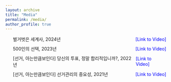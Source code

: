 ```yaml
---
layout: archive
title: "Media"
permalink: /media/
author_profile: true
---
```


<html lang="en">
<head>
    <meta charset="UTF-8">
    <meta name="viewport" content="width=device-width, initial-scale=1.0">
    <title>Redirect to YouTube Video</title>
    <style>
        .title-line {
            display: flex;
            align-items: center;
            justify-content: space-between;
            margin-bottom: 10px;
        }
        .title-line li {
            list-style: none;
            font-size: 24px; /* Adjust font size as needed */
            display: flex;
            justify-content: space-between;
            align-items: center;
        }
        .title-line a {
            margin-left: 5px;
            text-decoration: none;
            color: blue;
        }
    </style>
</head>
<body>
    <ul>
        <li class="title-line">
            <span>벌거벗은 세계사, 2024년</span>
            <a href="https://www.youtube.com/watch?v=GRUchi72B9s" target="_blank">[Link to Video]</a>
        </li>
        <li class="title-line">
            <span>500인의 선택, 2023년</span>
            <a href="https://www.youtube.com/watch?v=R0lxzpxRgp8" target="_blank">[Link to Video]</a>
        </li>
        <li class="title-line">
            <span>[선거, 아는만큼보인다] 당신의 투표, 정말 합리적입니까?, 2022년</span>
            <a href="https://www.youtube.com/watch?v=Oi1SaCPstIs" target="_blank">[Link to Video]</a>
        </li>
        <li class="title-line">
            <span>[선거, 아는만큼보인다] 선거관리의 중요성, 2021년</span>
            <a href="https://www.youtube.com/watch?v=VRD3HdZjhhg" target="_blank">[Link to Video]</a>
        </li>
    </ul>
</body>
</html>